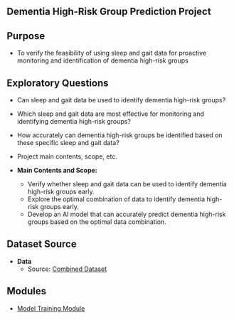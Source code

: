 ## Dementia High-Risk Group Prediction Project

## Purpose

* To verify the feasibility of using sleep and gait data for proactive monitoring and identification of dementia high-risk groups

## Exploratory Questions

* Can sleep and gait data be used to identify dementia high-risk groups?
* Which sleep and gait data are most effective for monitoring and identifying dementia high-risk groups?
* How accurately can dementia high-risk groups be identified based on these specific sleep and gait data?

* Project main contents, scope, etc.
* **Main Contents and Scope:**
    * Verify whether sleep and gait data can be used to identify dementia high-risk groups early.
    * Explore the optimal combination of data to identify dementia high-risk groups early.
    * Develop an AI model that can accurately predict dementia high-risk groups based on the optimal data combination.

## Dataset Source
* **Data**
    * Source: [Combined Dataset](https://aihub.or.kr/aihubdata/data/view.do?currMenu=115&topMenu=100&aihubDataSe=realm&dataSetSn=226)
## Modules

* [Model Training Module](https://github.com/bluesky0911/Dementia_Data_Analysis/tree/master/Data_Analysis_Module/README.md)
